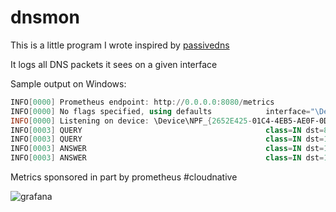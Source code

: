 # dnsmon

This is a little program I wrote inspired by [passivedns](https://github.com/gamelinux/passivedns)

It logs all DNS packets it sees on a given interface

Sample output on Windows:

```powershell
INFO[0000] Prometheus endpoint: http://0.0.0.0:8080/metrics
INFO[0000] No flags specified, using defaults            interface="\Device\NPF_{2652E425-01C4-4EB5-AE0F-0DE011B69C61}" promiscuous=true snaplen=65536
INFO[0000] Listening on device: \Device\NPF_{2652E425-01C4-4EB5-AE0F-0DE011B69C61}
INFO[0003] QUERY                                         class=IN dst=8.8.8.8 id=19712 name=jawn.ca opcode=Query rcode="No Error" src=192.168.2.21 type=A
INFO[0003] QUERY                                         class=IN dst=192.168.2.21 id=19712 name=jawn.ca opcode=Query rcode="No Error" src=8.8.8.8 type=A
INFO[0003] ANSWER                                        class=IN dst=192.168.2.21 id=19712 ip=192.30.252.153 name=jawn.ca opcode=Query rcode="No Error" src=8.8.8.8 type=A
INFO[0003] ANSWER                                        class=IN dst=192.168.2.21 id=19712 ip=192.30.252.154 name=jawn.ca opcode=Query rcode="No Error" src=8.8.8.8 type=A
```

Metrics sponsored in part by prometheus #cloudnative

![grafana](https://raw.githubusercontent.com/j4wn/dnsmon-go/master/Screenshots/grafana.png)

